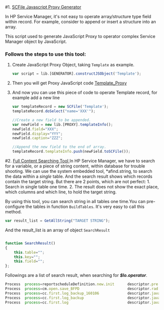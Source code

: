 #1. [SCFile Javascript Proxy Generator](src/SCFileProxyGenerator.js "SCFile Javascript Proxy Generator")

In HP Service Manager, it's not easy to operate array/structure type field within record. For example, consider to append or insert a structure into an array. 

This script used to generate JavaScript Proxy to operator complex Service Manager object by JavaScript.
### Follows the steps to use this tool:
1. Create JavaScript Proxy Object, taking `Template` as example.
 	
	```javascript
	var script = lib.[GENERATOR].constructJSObject('Template');
	```
2. Then you will get Proxy JavaScript code   [Template_Proxy](samples/TemplateJSProxy.js "SCFile_Template_Proxy")
3. And now you can use this piece of code to operate Template record, for example add a new line 
 
	```javascript
	var templateRecord = new SCFile('Template');
	templateRecord.doSelect("name='XXX'");
	
	//Create a new field to be appended.
	var newField = new lib.[PROXY].templateInfo();
	newField.field="XXX";
	newField.display="YYY";
	newField.caption="ZZZ";
	
	//Append the new field to the end of array.
	templateRecord.templateInfo.push(newField.toSCFile());
	

	```

#2. [Full Content Searching Tool ](src/FullContentCodeSearch.js "Full content searching")
In HP Service Manager, we have to search for a variable, or a piece of string content, within database for trouble shooting. We can use the system embedded tool, *afind.string, to search the data within a *single* table. And the search result shows which records contain the target string. But there are 2 points, which are not perfect:
    1. Search in single table one time.
    2. The result does not show the exact place, which columns and which line, to hold the target string.

By using this tool, you can search string in all tables one time.You can pre-configure  the tables in function `BuildTables`.
It's very easy to call this method.

```javascript
var result_list = GetAllString("TARGET STRING");
```
And the result_list is an array of object `SearchResult` 

```javascript

function SearchResult()
{
	this.table="";
	this.key="";
	this.field="";
};

```

Followings are a list of search result, when searching for ***$lo.operator***. 

``` javascript
Process  process=reportscheduleDefinition.new.init   	descriptor.pre.expressions[8].pre.expressions
Process  process=cm.open.save_BFPD   					descriptor.rad[4].post.rad.expressions[1].post.rad.expressions
Process  process=cc.first.log_backup_160106   			descriptor.javascript.post
Process  process=cc.first.log_backup   					descriptor.javascript.post
Process  process=cc.first.log   						descriptor.javascript.post
```

